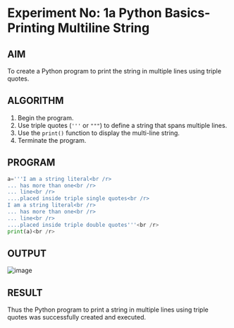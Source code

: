 # Experiment No: 1a Python Basics- Printing Multiline String

## AIM  
To create a Python program to print the string in multiple lines using triple quotes.

## ALGORITHM  
1. Begin the program.  
2. Use triple quotes (`'''` or `"""`) to define a string that spans multiple lines.  
3. Use the `print()` function to display the multi-line string.  
4. Terminate the program.

## PROGRAM
```python
a='''I am a string literal<br /r>
... has more than one<br /r>
... line<br /r>
....placed inside triple single quotes<br /r>
I am a string literal<br /r>
... has more than one<br /r>
... line<br /r>
....placed inside triple double quotes'''<br /r>
print(a)<br /r>
```
## OUTPUT
![image](https://github.com/user-attachments/assets/d151b986-1b18-4059-b012-12cc4a54dda1)


## RESULT
Thus the Python program to print a string in multiple lines using triple quotes was successfully created and executed.
